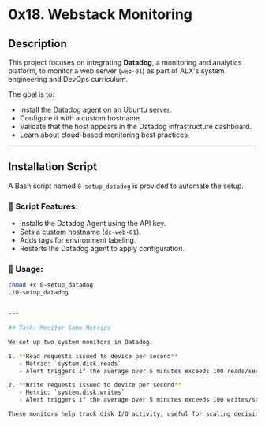 # 0x18. Webstack Monitoring

## Description

This project focuses on integrating **Datadog**, a monitoring and analytics platform, to monitor a web server (`web-01`) as part of ALX's system engineering and DevOps curriculum.

The goal is to:
- Install the Datadog agent on an Ubuntu server.
- Configure it with a custom hostname.
- Validate that the host appears in the Datadog infrastructure dashboard.
- Learn about cloud-based monitoring best practices.

---

## Installation Script

A Bash script named `0-setup_datadog` is provided to automate the setup.

### 🔧 Script Features:
- Installs the Datadog Agent using the API key.
- Sets a custom hostname (`dc-web-01`).
- Adds tags for environment labeling.
- Restarts the Datadog agent to apply configuration.

### 📁 Usage:
```bash
chmod +x 0-setup_datadog
./0-setup_datadog


---

## Task: Monitor Some Metrics

We set up two system monitors in Datadog:

1. **Read requests issued to device per second**
   - Metric: `system.disk.reads`
   - Alert triggers if the average over 5 minutes exceeds 100 reads/sec

2. **Write requests issued to device per second**
   - Metric: `system.disk.writes`
   - Alert triggers if the average over 5 minutes exceeds 100 writes/sec

These monitors help track disk I/O activity, useful for scaling decisions and performance troubleshooting.